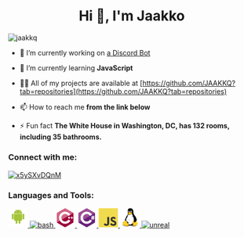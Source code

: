 <h1 align="center">Hi 👋, I'm Jaakko</h1>

<p align="left"> <img src="https://komarev.com/ghpvc/?username=jaakkq&label=Profile%20views&color=0e75b6&style=flat" alt="jaakkq" /> </p>

- 🔭 I’m currently working on [a Discord Bot](https://github.com/JAAKKQ/DiscordBot)

- 🌱 I’m currently learning **JavaScript**

- 👨‍💻 All of my projects are available at [https://github.com/JAAKKQ?tab=repositories](https://github.com/JAAKKQ?tab=repositories)

- 📫 How to reach me **from the link below**

- ⚡ Fun fact **The White House in Washington, DC, has 132 rooms, including 35 bathrooms.**

<h3 align="left">Connect with me:</h3>
<p align="left">
<a href="https://discord.gg/x5ySXvDQnM" target="blank"><img align="center" src="https://raw.githubusercontent.com/rahuldkjain/github-profile-readme-generator/master/src/images/icons/Social/discord.svg" alt="x5ySXvDQnM" height="30" width="40" /></a>
</p>

<h3 align="left">Languages and Tools:</h3>
<p align="left"> <a href="https://developer.android.com" target="_blank" rel="noreferrer"> <img src="https://raw.githubusercontent.com/devicons/devicon/master/icons/android/android-original-wordmark.svg" alt="android" width="40" height="40"/> </a> <a href="https://www.gnu.org/software/bash/" target="_blank" rel="noreferrer"> <img src="https://www.vectorlogo.zone/logos/gnu_bash/gnu_bash-icon.svg" alt="bash" width="40" height="40"/> </a> <a href="https://www.w3schools.com/cpp/" target="_blank" rel="noreferrer"> <img src="https://raw.githubusercontent.com/devicons/devicon/master/icons/cplusplus/cplusplus-original.svg" alt="cplusplus" width="40" height="40"/> </a> <a href="https://www.w3schools.com/cs/" target="_blank" rel="noreferrer"> <img src="https://raw.githubusercontent.com/devicons/devicon/master/icons/csharp/csharp-original.svg" alt="csharp" width="40" height="40"/> </a> <a href="https://developer.mozilla.org/en-US/docs/Web/JavaScript" target="_blank" rel="noreferrer"> <img src="https://raw.githubusercontent.com/devicons/devicon/master/icons/javascript/javascript-original.svg" alt="javascript" width="40" height="40"/> </a> <a href="https://www.linux.org/" target="_blank" rel="noreferrer"> <img src="https://raw.githubusercontent.com/devicons/devicon/master/icons/linux/linux-original.svg" alt="linux" width="40" height="40"/> </a> <a href="https://unrealengine.com/" target="_blank" rel="noreferrer"> <img src="https://raw.githubusercontent.com/kenangundogan/fontisto/036b7eca71aab1bef8e6a0518f7329f13ed62f6b/icons/svg/brand/unreal-engine.svg" alt="unreal" width="40" height="40"/> </a> </p>
